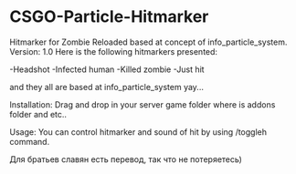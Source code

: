 # CSGO-Particle-Hitmarker
Hitmarker for Zombie Reloaded based at concept of info_particle_system.
Version: 1.0
Here is the following hitmarkers presented:

-Headshot
-Infected human
-Killed zombie
-Just hit

and they all are based at info_particle_system yay...

Installation:
Drag and drop in your server game folder where is addons folder and etc..

Usage:
You can control hitmarker and sound of hit by using /toggleh command.

Для братьев славян есть перевод, так что не потеряетесь) 
